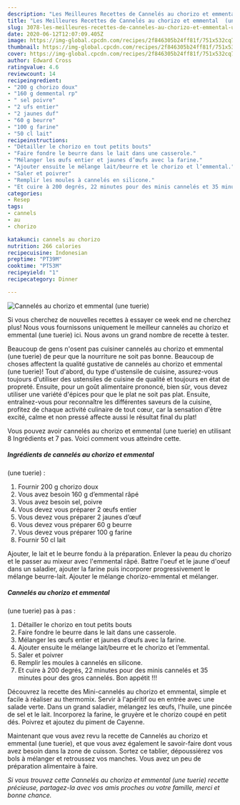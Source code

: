 ```yaml
---
description: "Les Meilleures Recettes de Cannelés au chorizo et emmental  (une tuerie)"
title: "Les Meilleures Recettes de Cannelés au chorizo et emmental  (une tuerie)"
slug: 3078-les-meilleures-recettes-de-canneles-au-chorizo-et-emmental-une-tuerie
date: 2020-06-12T12:07:09.405Z
image: https://img-global.cpcdn.com/recipes/2f846305b24ff81f/751x532cq70/canneles-au-chorizo-et-emmental-une-tuerie-photo-principale-de-la-recette.jpg
thumbnail: https://img-global.cpcdn.com/recipes/2f846305b24ff81f/751x532cq70/canneles-au-chorizo-et-emmental-une-tuerie-photo-principale-de-la-recette.jpg
cover: https://img-global.cpcdn.com/recipes/2f846305b24ff81f/751x532cq70/canneles-au-chorizo-et-emmental-une-tuerie-photo-principale-de-la-recette.jpg
author: Edward Cross
ratingvalue: 4.6
reviewcount: 14
recipeingredient:
- "200 g chorizo doux"
- "160 g demmental rp"
- " sel poivre"
- "2 ufs entier"
- "2 jaunes duf"
- "60 g beurre"
- "100 g farine"
- "50 cl lait"
recipeinstructions:
- "Détailler le chorizo en tout petits bouts"
- "Faire fondre le beurre dans le lait dans une casserole."
- "Mélanger les œufs entier et jaunes d’œufs avec la farine."
- "Ajouter ensuite le mélange lait/beurre et le chorizo et l’emmental."
- "Saler et poivrer"
- "Remplir les moules à cannelés en silicone."
- "Et cuire à 200 degrés, 22 minutes pour des minis cannelés et 35 minutes pour des gros cannelés. Bon appétit !!!"
categories:
- Resep
tags:
- cannels
- au
- chorizo

katakunci: cannels au chorizo 
nutrition: 266 calories
recipecuisine: Indonesian
preptime: "PT39M"
cooktime: "PT53M"
recipeyield: "1"
recipecategory: Dinner

---
```



![Cannelés au chorizo et emmental 
(une tuerie)](https://img-global.cpcdn.com/recipes/2f846305b24ff81f/751x532cq70/canneles-au-chorizo-et-emmental-une-tuerie-photo-principale-de-la-recette.jpg)

Si vous cherchez de nouvelles recettes à essayer ce week end ne cherchez plus! Nous vous fournissons uniquement le meilleur cannelés au chorizo et emmental 
(une tuerie) ici. Nous avons un grand nombre de recette à tester.

Beaucoup de gens n'osent pas cuisiner cannelés au chorizo et emmental 
(une tuerie) de peur que la nourriture ne soit pas bonne. Beaucoup de choses affectent la qualité gustative de cannelés au chorizo et emmental 
(une tuerie)! Tout d'abord, du type d'ustensile de cuisine, assurez-vous toujours d'utiliser des ustensiles de cuisine de qualité et toujours en état de propreté. Ensuite, pour un goût alimentaire prononcé, bien sûr, vous devez utiliser une variété d'épices pour que le plat ne soit pas plat. Ensuite, entraînez-vous pour reconnaître les différentes saveurs de la cuisine, profitez de chaque activité culinaire de tout cœur, car la sensation d'être excité, calme et non pressé affecte aussi le résultat final du plat!

<!--inarticleads1-->

Vous pouvez avoir cannelés au chorizo et emmental 
(une tuerie) en utilisant 8 Ingrédients et 7 pas. Voici comment vous atteindre cette.

##### Ingrédients de cannelés au chorizo et emmental 
(une tuerie) :

1. Fournir 200 g chorizo doux
1. Vous avez besoin 160 g d’emmental râpé
1. Vous avez besoin  sel, poivre
1. Vous devez vous préparer 2 œufs entier
1. Vous devez vous préparer 2 jaunes d’œuf
1. Vous devez vous préparer 60 g beurre
1. Vous devez vous préparer 100 g farine
1. Fournir 50 cl lait


Ajouter, le lait et le beurre fondu à la préparation. Enlever la peau du chorizo et le passer au mixeur avec l&#39;emmental râpé. Battre l&#39;oeuf et le jaune d&#39;oeuf dans un saladier, ajouter la farine puis incorporer progressivement le mélange beurre-lait. Ajouter le mélange chorizo-emmental et mélanger. 

<!--inarticleads2-->

##### Cannelés au chorizo et emmental 
(une tuerie) pas à pas :

1. Détailler le chorizo en tout petits bouts
1. Faire fondre le beurre dans le lait dans une casserole.
1. Mélanger les œufs entier et jaunes d’œufs avec la farine.
1. Ajouter ensuite le mélange lait/beurre et le chorizo et l’emmental.
1. Saler et poivrer
1. Remplir les moules à cannelés en silicone.
1. Et cuire à 200 degrés, 22 minutes pour des minis cannelés et 35 minutes pour des gros cannelés. Bon appétit !!!


Découvrez la recette des Mini-cannelés au chorizo et emmental, simple et facile à réaliser au thermomix. Servir à l&#39;apéritif ou en entrée avec une salade verte. Dans un grand saladier, mélangez les œufs, l&#39;huile, une pincée de sel et le lait. Incorporez la farine, le gruyère et le chorizo coupé en petit dés. Poivrez et ajoutez du piment de Cayenne. 

<!--inarticleads1-->

<p>
Maintenant que vous avez revu la recette de Cannelés au chorizo et emmental 
(une tuerie), et que vous avez également le savoir-faire dont vous avez besoin dans la zone de cuisson. Sortez ce tablier, dépoussiérez vos bols à mélanger et retroussez vos manches. Vous avez un peu de préparation alimentaire à faire.
</p>

<p>
<i>Si vous trouvez cette Cannelés au chorizo et emmental 
(une tuerie) recette précieuse, partagez-la avec vos amis proches ou votre famille, merci et bonne chance.</i>
</p>
